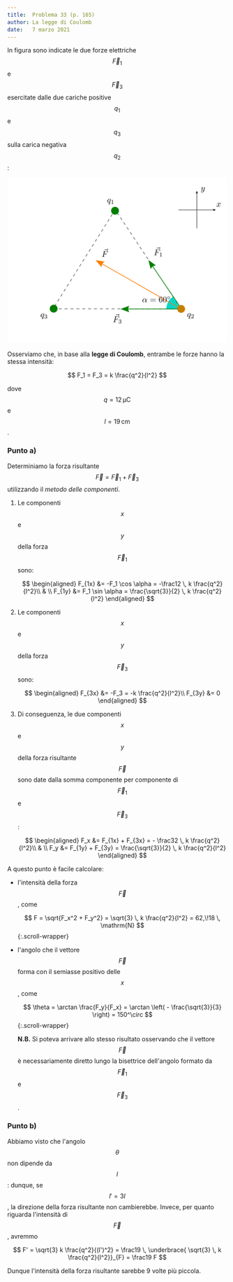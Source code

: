 ```yaml
---
title:  Problema 33 (p. 165)
author: La legge di Coulomb
date:   7 marzo 2021
---
```


In figura sono indicate le due forze elettriche $$\vec{F}_1$$ e $$\vec{F}_3$$ esercitate dalle due cariche positive $$q_1$$ e $$q_3$$ sulla carica negativa $$q_2$$:

![fig-32](../img/1333.svg)

Osserviamo che, in base alla **legge di Coulomb**, entrambe le forze hanno la stessa intensità:

$$
    F_1 = F_3 = k \frac{q^2}{l^2}
$$

dove $$q = 12 \, \mathrm{\mu C}$$ e $$l = 19 \, \mathrm{cm}$$.

### Punto a)

Determiniamo la forza risultante $$\vec{F} = \vec{F}_1 + \vec{F}_3$$ utilizzando il *metodo delle componenti*.

1. Le componenti $$x$$ e $$y$$ della forza $$\vec{F}_1$$ sono:

   $$
   \begin{aligned}
       F_{1x} &= -F_1 \cos \alpha = -\frac12 \, k \frac{q^2}{l^2}\\
       & \\
       F_{1y} &= F_1 \sin \alpha = \frac{\sqrt{3}}{2} \, k \frac{q^2}{l^2}
   \end{aligned}
   $$

2. Le componenti $$x$$ e $$y$$ della forza $$\vec{F}_3$$ sono:
   
   $$
   \begin{aligned}
       F_{3x} &= -F_3 = -k \frac{q^2}{l^2}\\
       F_{3y} &= 0
   \end{aligned}
   $$
   
3. Di conseguenza, le due componenti $$x$$ e $$y$$ della forza risultante $$\vec{F}$$ sono date dalla somma componente per componente di $$\vec{F}_1$$ e $$\vec{F}_3$$:

   $$
   \begin{aligned}
       F_x &= F_{1x} + F_{3x} = - \frac32 \, k \frac{q^2}{l^2}\\
       & \\
       F_y &= F_{1y} + F_{3y} = \frac{\sqrt{3}}{2} \, k \frac{q^2}{l^2}
   \end{aligned}
   $$

A questo punto è facile calcolare:

* l'intensità della forza $$\vec{F}$$, come

  $$
    F = \sqrt{F_x^2 + F_y^2} = \sqrt{3} \, k \frac{q^2}{l^2} = 62,\!18 \, \mathrm{N}
  $${:.scroll-wrapper}

* l'angolo che il vettore $$\vec{F}$$ forma con il semiasse positivo delle $$x$$, come

  $$
      \theta = \arctan \frac{F_y}{F_x} = \arctan \left( - \frac{\sqrt{3}}{3} \right) = 150^\circ
  $${:.scroll-wrapper}
  
  **N.B.** Si poteva arrivare allo stesso risultato osservando che il vettore $$\vec{F}$$ è necessariamente diretto lungo la bisettrice dell'angolo formato da $$\vec{F}_1$$ e $$\vec{F}_3$$.

### Punto b)

Abbiamo visto che l'angolo $$\theta$$ non dipende da $$l$$: dunque, se $$l' = 3l$$, la direzione della forza risultante non cambierebbe. Invece, per quanto riguarda l'intensità di $$\vec{F}$$, avremmo

$$
    F' = \sqrt{3} k \frac{q^2}{(l')^2} = \frac19 \, \underbrace{ \sqrt{3} \, k \frac{q^2}{l^2}}_{F} = \frac19 F
$$

Dunque l'intensità della forza risultante sarebbe 9 volte più piccola.
